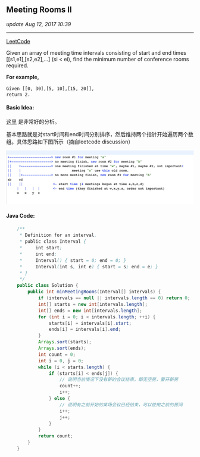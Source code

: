 ## Meeting Rooms II
_update Aug 12, 2017  10:39_

---
[LeetCode](https://leetcode.com/problems/meeting-rooms-ii/description/)


Given an array of meeting time intervals consisting of start and end times [[s1,e1],[s2,e2],...] (si < ei), find the minimum number of conference rooms required.

**For example,**

    Given [[0, 30],[5, 10],[15, 20]],
    return 2.

#### Basic Idea:
[这里](https://discuss.leetcode.com/topic/35253/explanation-of-super-easy-java-solution-beats-98-8-from-pinkfloyda/2) 是非常好的分析。

基本思路就是对start时间和end时间分别排序，然后维持两个指针开始遍历两个数组。具体思路如下图所示（摘自leetcode discussion）

![](/assets/Untitled-1.jpg)

#### Java Code:
```java
    /**
     * Definition for an interval.
     * public class Interval {
     *     int start;
     *     int end;
     *     Interval() { start = 0; end = 0; }
     *     Interval(int s, int e) { start = s; end = e; }
     * }
     */
    public class Solution {
        public int minMeetingRooms(Interval[] intervals) {
            if (intervals == null || intervals.length == 0) return 0;
            int[] starts = new int[intervals.length];
            int[] ends = new int[intervals.length];
            for (int i = 0; i < intervals.length; ++i) {
                starts[i] = intervals[i].start;
                ends[i] = intervals[i].end;
            }
            Arrays.sort(starts);
            Arrays.sort(ends);
            int count = 0;
            int i = 0, j = 0;
            while (i < starts.length) {
                if (starts[i] < ends[j]) {
                    // 说明当前情况下没有新的会议结束，即无空房，要开新房
                    count++;
                    i++;
                } else {
                    // 说明有之前开始的某场会议已经结束，可以使用之前的房间
                    i++;
                    j++;
                }
            }
            return count;
        }
    }
```